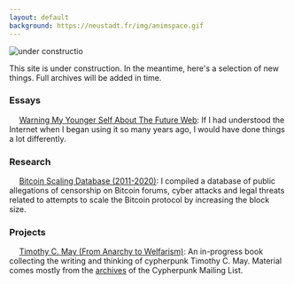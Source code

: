 ```yaml
---
layout: default
background: https://neustadt.fr/img/animspace.gif
---
```


![under constructio](https://images2.minutemediacdn.com/image/upload/c_fit,f_auto,fl_lossy,q_auto,w_728/v1555999902/shape/mentalfloss/construction_8.gif?itok=i0AHeyO3)


This site is under construction. In the meantime, here's a selection of new things. Full archives will be added in time.


### Essays

<img src="https://neustadt.fr/img/web.gif" height="14" alt=""> [Warning My Younger Self About The Future Web](/): If I had understood the Internet when I began using it so many years ago, I would have done things a lot differently.

### Research

<img src="https://media1.giphy.com/media/l49JMVDvP8D38LHwI/giphy.gif" height="14" alt=""> [Bitcoin Scaling Database (2011-2020)](/): I compiled a database of public allegations of censorship on Bitcoin forums, cyber attacks and legal threats related to attempts to scale the Bitcoin protocol by increasing the block size.

### Projects

<img src="https://assets.sbnation.com/assets/2285309/cypherpunk_timmay.gif" height="14" alt=""> [Timothy C. May (From Anarchy to Welfarism)](/): An in-progress book collecting the writing and thinking of cypherpunk Timothy C. May. Material comes mostly from the [archives](http://mailing-list-archive.cryptoanarchy.wiki/) of the Cypherpunk Mailing List.


